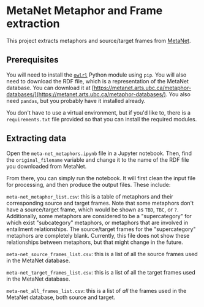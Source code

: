 # MetaNet Metaphor and Frame extraction

This project extracts metaphors and source/target frames from [MetaNet](https://metanet.arts.ubc.ca/).

## Prerequisites

You will need to install the [`owlrl`](https://owl-rl.readthedocs.io/en/latest/owlrl.html) Python module using `pip`. You will also need to download the RDF file, which is a representation of the MetaNet database. You can download it at [https://metanet.arts.ubc.ca/metaphor-databases/](https://metanet.arts.ubc.ca/metaphor-databases/). You also need `pandas`, but you probably have it installed already.

You don't have to use a virtual environment, but if you'd like to, there is a `requirements.txt` file provided so that you can install the required modules.

## Extracting data

Open the `meta-net_metaphors.ipynb` file in a Jupyter notebook. Then, find the `original_filename` variable and change it to the name of the RDF file you downloaded from MetaNet.

From there, you can simply run the notebook. It will first clean the input file for processing, and then produce the output files. These include:

`meta-net_metaphor_list.csv`: this is a table of metaphors and their corresponding source and target frames. Note that some metaphors don't have a source/target frame, which would be shown as `TBD`, `TBC`, or `?`. Additionally, some metaphors are considered to be a "supercategory" for which exist "subcategory" metaphors, or metaphors that are involved in entailment relationships. The source/target frames for the "supercategory" metaphors are completely blank. Currently, this file does not show these relationships between metaphors, but that might change in the future.

`meta-net_source_frames_list.csv`: this is a list of all the source frames used in the MetaNet database.

`meta-net_target_frames_list.csv`: this is a list of all the target frames used in the MetaNet database.

`meta-net_all_frames_list.csv`: this is a list of _all_ the frames used in the MetaNet database, both source and target.
